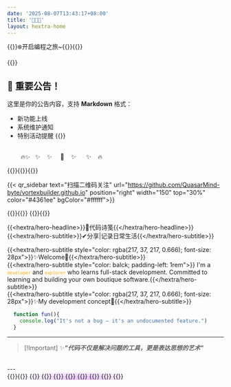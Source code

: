 ```yaml
---
date: '2025-08-07T13:43:17+08:00'
title: '🍁🍁🍁'
layout: hextra-home
---
```

<div class="container-home" style="margin: 0 auto; width: 100%; max-width: 1200px;">
{{<hextra/hero-badge>}}❄️开启编程之旅~{{<icon "arrow-circle-right">}}{{</hextra/hero-badge>}}

{{<announcement>}}
## 🚀 重要公告！
这里是你的公告内容，支持 **Markdown** 格式：
- 新功能上线
- 系统维护通知
- 特别活动提醒
{{</announcement>}}
</br></br>
<p>&nbsp;&nbsp;&nbsp;&nbsp;&nbsp;&nbsp;&nbsp;&nbsp;🔥✨&nbsp;&nbsp;&nbsp;✨&nbsp;&nbsp;&nbsp;&nbsp;✨&nbsp;&nbsp;&nbsp;&nbsp;&nbsp;🎉&nbsp;&nbsp;&nbsp;&nbsp;✨&nbsp;&nbsp;&nbsp;&nbsp;&nbsp;&nbsp;✨&nbsp;&nbsp;&nbsp;&nbsp;🔥</p>
{{<center-container>}}{{<avatar src="https://cdn.jsdelivr.net/gh/QuasarMind-byte/QuasarMind-byte.github.io@main/static/images/avatar.webp" name="Jay YI" text="个人技术成长记录|项目实践|学习笔记 link="link="https://github.com/QuasarMind-byte/">}}{{</center-container>}}

{{< qr_sidebar 
  text="扫描二维码关注" 
  url="https://github.com/QuasarMind-byte/vortexbuilder.github.io" 
  position="right" 
  width="150" 
  top="30%"
  color="#4361ee"
  bgColor="#ffffff">}}

{{<center-container>}}{{<icon name="cube-transparent" >}} {{<typewriter color="rgba(217, 37, 217, 0.666)">}}{{</center-container>}}

{{<hextra/hero-headline>}}🎨代码诗笺{{</hextra/hero-headline>}}
{{<hextra/hero-subtitle>}}✔分享|记录日常生活{{</hextra/hero-subtitle>}}
<br>

{{<hextra/hero-subtitle style="color: rgba(217, 37, 217, 0.666); font-size: 28px">}}✨Welcome👋{{</hextra/hero-subtitle>}}
</br>
{{<hextra/hero-subtitle style="color: balck; padding-left: 1rem">}}
I'm a <code style="color: orange;">`developer`</code> and <code style="color: orange;">`explorer`</code> who learns full-stack development. Committed to learning and building your own boutique software.{{</hextra/hero-subtitle>}}
</br>
{{<hextra/hero-subtitle style="color: rgba(217, 37, 217, 0.666); font-size: 28px">}}✨My development concept🎯{{</hextra/hero-subtitle>}}

```js
  function fun(){
    console.log("It's not a bug – it's an undocumented feature.")
  }
```

---
>[!Important] ✨***"代码不仅是解决问题的工具，更是表达思想的艺术"***
</br>
---
</br>
{{<hextra/feature-grid>}}{{<hextra/feature-card title="🎬前端" subtitle="前端技术学习记录</br> HTML/CSS   ` |` JavaScript `|` Vue " class="hx:aspect-auto hx:md:aspect-[1.1/1] hx:max-md:min-h-[340px]" style="background: radial-gradient(ellipse at 50% 80%,rgba(194,97,254,0.15),hsla(0,0%,100%,0));">}} {{<hextra/feature-card title="🚀后端" subtitle="后端技术学习记录 </br>Java` |` Go` |` Mysql `|` Spring" class="hx:aspect-auto hx:md:aspect-[1.1/1] hx:max-md:min-h-[340px]" style="background: radial-gradient(ellipse at 50% 80%,rgba(194,97,254,0.15),hsla(0,0%,100%,0));">}}
{{<hextra/feature-card title="🌟项目Star" subtitle="项目架构</br>参观 `Github`" class="hx:aspect-auto hx:md:aspect-[1.1/1] hx:max-md:min-h-[340px]" style="background: radial-gradient(ellipse at 50% 80%,rgba(194,97,254,0.15),hsla(0,0%,100%,0));">}}
{{<hextra/feature-card title="♊书籍阅读" subtitle="阅读书籍记录" >}}
{{<hextra/feature-card title="🧭美图" subtitle="美图记录" >}}
{{<hextra/feature-card title="🗺️杂记" subtitle="日常生活记录" >}}
{{<hextra/feature-card title="🥥厨艺" subtitle="菜谱记录" >}}
{{<hextra/feature-card title="🎻其他" subtitle="其他技能学习记录" >}}
{{</hextra/feature-grid>}} 

</div>